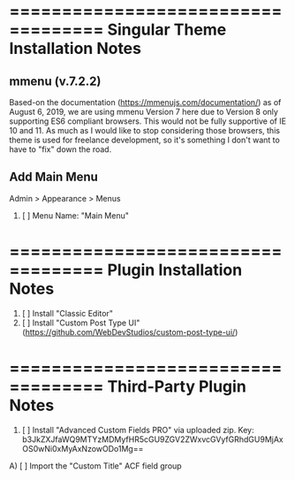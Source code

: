 ===================================
Singular Theme Installation Notes
===================================

mmenu (v.7.2.2)
-----------------------------------
Based-on the documentation (https://mmenujs.com/documentation/) as of August 6, 2019, we are using mmenu Version 7 here due to Version 8 only supporting ES6 compliant browsers. This would not be fully supportive of IE 10 and 11. As much as I would like to stop considering those browsers, this theme is used for freelance development, so it's something I don't want to have to "fix" down the road.

Add Main Menu
-----------------------------------
Admin > Appearance > Menus
1) [ ] Menu Name: "Main Menu"


===================================
Plugin Installation Notes
===================================
1) [ ] Install "Classic Editor"
2) [ ] Install "Custom Post Type UI" (https://github.com/WebDevStudios/custom-post-type-ui/)



===================================
Third-Party Plugin Notes
===================================

1) [ ] Install "Advanced Custom Fields PRO" via uploaded zip.
  Key: b3JkZXJfaWQ9MTYzMDMyfHR5cGU9ZGV2ZWxvcGVyfGRhdGU9MjAxOS0wNi0xMyAxNzowODo1Mg==

  A) [ ] Import the "Custom Title" ACF field group
